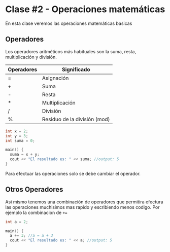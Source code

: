 # Clase #2 - Operaciones matemáticas

En esta clase veremos las operaciones matemáticas basicas

## Operadores
Los operadores aritméticos más habituales son la suma, resta, multiplicación y división.

| Operadores | Significado                  |
| ---------- | ---------------------------- |
| =          | Asignación                   |
| +          | Suma                         |
| -          | Resta                        |
| *          | Multiplicación               |
| /          | División                     |
| %          | Residuo de la división (mod) |


```cpp
int x = 2;
int y = 3;
int suma = 0;

main() {
  suma = x + y;
  cout << "El resultado es: " << suma; //output: 5
}
```
Para efectuar las operaciones solo se debe cambiar el operador.

## Otros Operadores
Asi mismo tenemos una combinación de operadores que permitira efectura las operaciones muchisimos mas rapido y escribiendo menos codigo. Por ejemplo la combinacion de `+=`

```cpp
int a = 2;

main() {
  a += 3; //a = a + 3
  cout << "El resultado es: " << a; //output: 5
}
```
